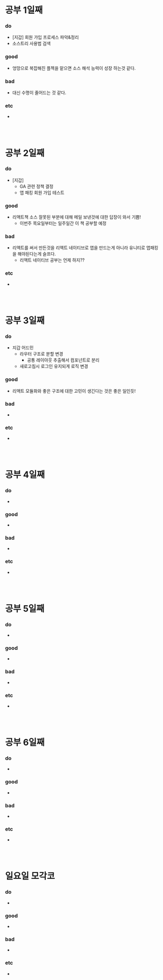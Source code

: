# 공부 1일째 
### do
- [지갑] 회원 가입 프로세스 파악&정리
- 소스트리 사용법 검색

### good
- 엉망으로 복잡해진 플젝을 맡으면 소스 해석 능력이 성장 하는것 같다.

### bad
- 대신 수명이 줄어드는 것 같다.

### etc
- 

<br /><br />

# 공부 2일째 
### do
- [지갑] 
  - GA 관련 정책 결정
  - 앱 패킹 회원 가입 테스트

### good
- 리액트책 소스 잘못된 부분에 대해 메일 보낸것에 대한 답장이 와서 기쁨!
  - 이번주 목요일부터는 일주일간 이 책 공부할 예정

### bad
- 리액트를 써서 만든것을 리액트 네이티브로 앱을 만드는게 아니라 유니티로 앱패킹을 해야된다는게 슬프다.
  - 리액트 네이티브 공부는 언제 하지??

### etc
- 

<br /><br />

# 공부 3일째 
### do
- 지갑 어드민 
  - 라우터 구조로 분할 변경
    - 공통 레이아웃 추출해서 컴포넌트로 분리
  - 새로고침시 로그인 유지되게 로직 변경

### good
- 리액트 모듈화와 좋은 구조에 대한 고민이 생긴다는 것은 좋은 일인듯!

### bad
-

### etc
-

<br /><br />

# 공부 4일째 
### do
-

### good
-

### bad
-

### etc
- 

<br /><br />

# 공부 5일째 
### do
-

### good
- 

### bad
- 

### etc
- 

<br /><br />

# 공부 6일째 
### do
-

### good
-
 
### bad
-

### etc
-

<br /><br />

# 일요일 모각코
### do
-

### good
-

### bad
- 

### etc
-

<br /><br />

